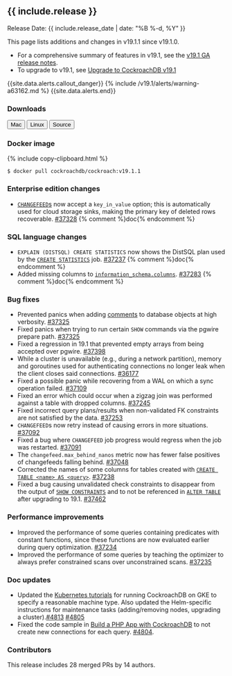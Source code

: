 <h2 id="{{ include.release | slugify }}">{{ include.release }}</h2>

Release Date: {{ include.release_date | date: "%B %-d, %Y" }}

This page lists additions and changes in v19.1.1 since v19.1.0.

- For a comprehensive summary of features in v19.1, see the [v19.1 GA release notes](v19.1.html#v19-1-0).
- To upgrade to v19.1, see [Upgrade to CockroachDB v19.1](../v19.1/upgrade-cockroach-version.html)

{{site.data.alerts.callout_danger}}
{% include /v19.1/alerts/warning-a63162.md %}
{{site.data.alerts.end}}

<h3 id="v19.1.1-downloads">Downloads</h3>

<div id="os-tabs" class="clearfix os-tabs_button-outline-primary">
    <a href="https://binaries.cockroachdb.com/cockroach-v19.1.1.darwin-10.9-amd64.tgz"><button id="mac" data-eventcategory="mac-binary-release-notes">Mac</button></a>
    <a href="https://binaries.cockroachdb.com/cockroach-v19.1.1.linux-amd64.tgz"><button id="linux" data-eventcategory="linux-binary-release-notes">Linux</button></a>
    <a href="https://binaries.cockroachdb.com/cockroach-v19.1.1.src.tgz"><button id="source" data-eventcategory="source-release-notes">Source</button></a>
</div>

<h3 id="v19.1.1-docker-image">Docker image</h3>

{% include copy-clipboard.html %}
~~~shell
$ docker pull cockroachdb/cockroach:v19.1.1
~~~

<h3 id="v19.1.1-enterprise-edition-changes">Enterprise edition changes</h3>

- [`CHANGEFEED`s](../v19.1/create-changefeed.html) now accept a `key_in_value` option; this is automatically used for cloud storage sinks, making the primary key of deleted rows recoverable. [#37328][#37328] {% comment %}doc{% endcomment %}

<h3 id="v19.1.1-sql-language-changes">SQL language changes</h3>

- `EXPLAIN (DISTSQL) CREATE STATISTICS` now shows the DistSQL plan used by the [`CREATE STATISTICS`](../v19.1/create-statistics.html) job. [#37237][#37237] {% comment %}doc{% endcomment %}
- Added missing columns to [`information_schema.columns`](../v19.1/information-schema.html). [#37283][#37283] {% comment %}doc{% endcomment %}

<h3 id="v19.1.1-bug-fixes">Bug fixes</h3>

- Prevented panics when adding [comments](../v19.1/comment-on.html) to database objects at high verbosity. [#37325][#37325]
- Fixed panics when trying to run certain `SHOW` commands via the pgwire prepare path. [#37325][#37325]
- Fixed a regression in 19.1 that prevented empty arrays from being accepted over pgwire. [#37398][#37398]
- While a cluster is unavailable (e.g., during a network partition), memory and goroutines used for authenticating connections no longer leak when the client closes said connections. [#36177][#36177]
- Fixed a possible panic while recovering from a WAL on which a sync operation failed. [#37109][#37109]
- Fixed an error which could occur when a zigzag join was performed against a table with dropped columns. [#37245][#37245]
- Fixed incorrect query plans/results when non-validated FK constraints are not satisfied by the data. [#37253][#37253]
- `CHANGEFEED`s now retry instead of causing errors in more situations. [#37092][#37092]
- Fixed a bug where `CHANGEFEED` job progress would regress when the job was restarted. [#37091][#37091]
- The `changefeed.max_behind_nanos` metric now has fewer false positives of changefeeds falling behind. [#37048][#37048]
- Corrected the names of some columns for tables created with [`CREATE TABLE <name> AS <query>`](../v19.1/create-table-as.html). [#37238][#37238]
- Fixed a bug causing unvalidated check constraints to disappear from the output of [`SHOW CONSTRAINTS`](../v19.1/show-constraints.html) and to not be referenced in [`ALTER TABLE`](../v19.1/alter-table.html) after upgrading to 19.1. [#37462][#37462]

<h3 id="v19.1.1-performance-improvements">Performance improvements</h3>

- Improved the performance of some queries containing predicates with constant functions, since these functions are now evaluated earlier during query optimization. [#37234][#37234]
- Improved the performance of some queries by teaching the optimizer to always prefer constrained scans over unconstrained scans. [#37235][#37235]

<h3 id="v19.1.1-doc-updates">Doc updates</h3>

- Updated the [Kubernetes tutorials](../v19.1/orchestrate-cockroachdb-with-kubernetes.html) for running CockroachDB on GKE to specify a reasonable machine type. Also updated the Helm-specific instructions for maintenance tasks (adding/removing nodes, upgrading a cluster).[#4813](https://github.com/cockroachdb/docs/pull/4813) [#4805](https://github.com/cockroachdb/docs/pull/4805)
- Fixed the code sample in [Build a PHP App with CockroachDB](../v19.1/build-a-php-app-with-cockroachdb.html) to not create new connections for each query. [#4804](https://github.com/cockroachdb/docs/pull/4804).

<h3 id="v19.1.1-contributors">Contributors</h3>

This release includes 28 merged PRs by 14 authors.

[#36177]: https://github.com/cockroachdb/cockroach/pull/36177
[#37048]: https://github.com/cockroachdb/cockroach/pull/37048
[#37091]: https://github.com/cockroachdb/cockroach/pull/37091
[#37092]: https://github.com/cockroachdb/cockroach/pull/37092
[#37109]: https://github.com/cockroachdb/cockroach/pull/37109
[#37234]: https://github.com/cockroachdb/cockroach/pull/37234
[#37235]: https://github.com/cockroachdb/cockroach/pull/37235
[#37237]: https://github.com/cockroachdb/cockroach/pull/37237
[#37238]: https://github.com/cockroachdb/cockroach/pull/37238
[#37245]: https://github.com/cockroachdb/cockroach/pull/37245
[#37253]: https://github.com/cockroachdb/cockroach/pull/37253
[#37283]: https://github.com/cockroachdb/cockroach/pull/37283
[#37325]: https://github.com/cockroachdb/cockroach/pull/37325
[#37328]: https://github.com/cockroachdb/cockroach/pull/37328
[#37398]: https://github.com/cockroachdb/cockroach/pull/37398
[#37462]: https://github.com/cockroachdb/cockroach/pull/37462
